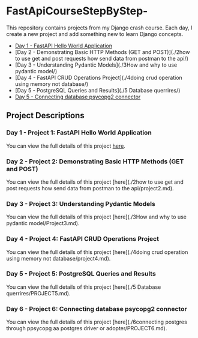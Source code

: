 # FastApiCourseStepByStep-
This repository contains projects from my Django crash course. Each day, I create a new project and add something new to learn Django concepts.

- [Day 1 - FastAPI Hello World Application](./1Hello_World_Program/)
- [Day 2 - Demonstrating Basic HTTP Methods (GET and POST)](./2how to use get and post requests how send data from postman to the api/)
- [Day 3 - Understanding Pydantic Models](./3How and why to use pydantic model/)
- [Day 4 - FastAPI CRUD Operations Project](./4doing crud operation using memory not database/)
- [Day 5 - PostgreSQL Queries and Results](./5 Database querrires/)
- [Day 5 - Connecting database psycopg2 connector](./gs51/)


## Project Descriptions

### Day 1 - Project 1: FastAPI Hello World Application
You can view the full details of this project [here](./1Hello_World_Program/project1.md).


### Day 2 - Project 2: Demonstrating Basic HTTP Methods (GET and POST)
You can view the full details of this project [here](./2how to use get and post requests how send data from postman to the api/project2.md).


### Day 3 - Project 3: Understanding Pydantic Models
You can view the full details of this project [here](./3How and why to use pydantic model/Project3.md).


### Day 4 - Project 4: FastAPI CRUD Operations Project
You can view the full details of this project [here](./4doing crud operation using memory not database/project4.md).


### Day 5 - Project 5: PostgreSQL Queries and Results
You can view the full details of this project [here](./5 Database querrires/PROJECT5.md).


### Day 6 - Project 6: Connecting database psycopg2 connector
You can view the full details of this project [here](./6connecting postgres through ppsycopg aa postgres driver or  adopter/PROJECT6.md).




